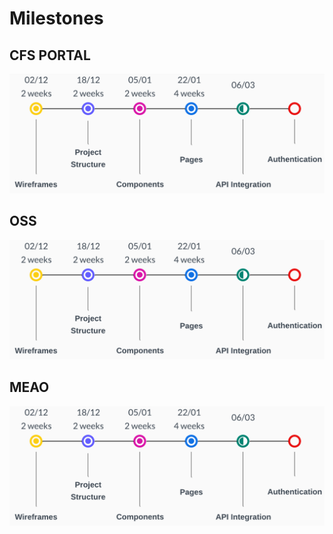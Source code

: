 # Milestones

## CFS PORTAL

![Milestones Frontend](./images/milestones_frontend.png)

## OSS

![Milestones Frontend](./images/milestones_frontend.png)

## MEAO

![Milestones Frontend](./images/milestones_frontend.png)
